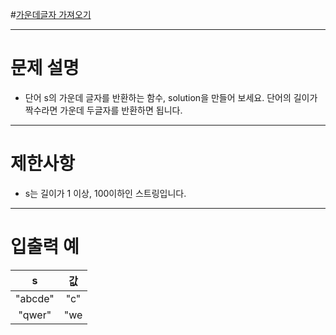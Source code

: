 #[가운데글자 가져오기](https://programmers.co.kr/learn/courses/30/lessons/12903?language=python3)

---
# 문제 설명
* 단어 s의 가운데 글자를 반환하는 함수, solution을 만들어 보세요. 단어의 길이가 짝수라면 가운데 두글자를 반환하면 됩니다.
---
# 제한사항
* s는 길이가 1 이상, 100이하인 스트링입니다.
---
# 입출력 예
s|값|
:---:|:---:|
"abcde"|"c"|
"qwer"|"we|